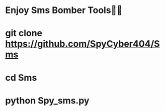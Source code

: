 # Enjoy Sms Bomber Tools🥰🥰

# git clone https://github.com/SpyCyber404/Sms

# cd Sms

# python Spy_sms.py
